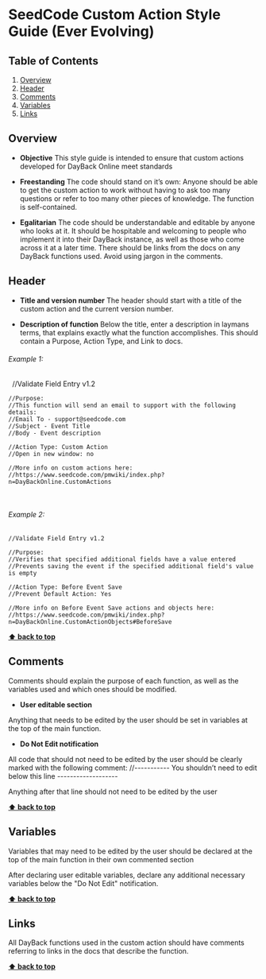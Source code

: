 # SeedCode Custom Action Style Guide (Ever Evolving)

## Table of Contents

  1. [Overview](#overview)
  1. [Header](#header)
  1. [Comments](#comments)
  1. [Variables](#variables)
  1. [Links](#links)

## Overview
  
  - **Objective**
  This style guide is intended to ensure that custom actions developed for DayBack Online meet standards
  
  - **Freestanding**
  The code should stand on it’s own: Anyone should be able to get the custom action to work without having to ask too many questions or refer to too many other pieces of knowledge.
  The function is self-contained.
  
  - **Egalitarian**
  The code should be understandable and editable by anyone who looks at it.
  It should be hospitable and welcoming to people who implement it into their DayBack instance, as well as those who come across it at a later time.
  There should be links from the docs on any DayBack functions used.
  Avoid using jargon in the comments.
  

## Header
  
  - **Title and version number**
  The header should start with a title of the custom action and the current version number.  
  
  - **Description of function**
  Below the title, enter a description in laymans terms, that explains exactly what the function accomplishes. This should contain a Purpose, Action Type, and Link to docs.
  
  
  ###### Example 1:
  
    //Validate Field Entry v1.2

    //Purpose:
    //This function will send an email to support with the following details:
    //Email To - support@seedcode.com
    //Subject - Event Title
    //Body - Event description
  
    //Action Type: Custom Action
    //Open in new window: no
  
    //More info on custom actions here:
    //https://www.seedcode.com/pmwiki/index.php?n=DayBackOnline.CustomActions
  
  
  ###### Example 2:

    //Validate Field Entry v1.2

    //Purpose:
    //Verifies that specified additional fields have a value entered
    //Prevents saving the event if the specified additional field's value is empty

    //Action Type: Before Event Save
    //Prevent Default Action: Yes

    //More info on Before Event Save actions and objects here:
    //https://www.seedcode.com/pmwiki/index.php?n=DayBackOnline.CustomActionObjects#BeforeSave

**[⬆ back to top](#table-of-contents)**

## Comments

  Comments should explain the purpose of each function, as well as the variables used and which ones should be modified.
  
  - **User editable section**
  
  Anything that needs to be edited by the user should be set in variables at the top of the main function.
  
  - **Do Not Edit notification**
  
  All code that should not need to be edited by the user should be clearly marked with the following comment:
  //----------- You shouldn’t need to edit below this line -------------------
  
  Anything after that line should not need to be edited by the user


**[⬆ back to top](#table-of-contents)**


## Variables

  Variables that may need to be edited by the user should be declared at the top of the main function in their own commented section
  
  After declaring user editable variables, declare any additional necessary variables below the "Do Not Edit" notification.
  

**[⬆ back to top](#table-of-contents)**


## Links

  All DayBack functions used in the custom action should have comments referring to links in the docs that describe the function.


**[⬆ back to top](#table-of-contents)**
